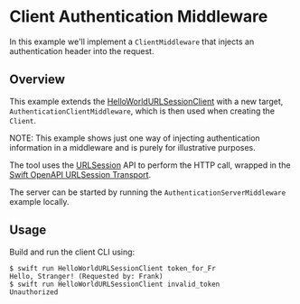 # Client Authentication Middleware

In this example we'll implement a `ClientMiddleware` that injects an authentication header into the request.

## Overview

This example extends the [HelloWorldURLSessionClient](../HelloWorldURLSessionClient)
with a new target, `AuthenticationClientMiddleware`, which is then used when creating
the `Client`.

NOTE: This example shows just one way of injecting authentication information in a middleware
and is purely for illustrative purposes.

The tool uses the [URLSession](https://developer.apple.com/documentation/foundation/urlsession) API to perform the HTTP call, wrapped in the [Swift OpenAPI URLSession Transport](https://github.com/apple/swift-openapi-urlsession).

The server can be started by running the `AuthenticationServerMiddleware` example locally.

## Usage

Build and run the client CLI using:

```
$ swift run HelloWorldURLSessionClient token_for_Fr
Hello, Stranger! (Requested by: Frank)
$ swift run HelloWorldURLSessionClient invalid_token
Unauthorized
```
